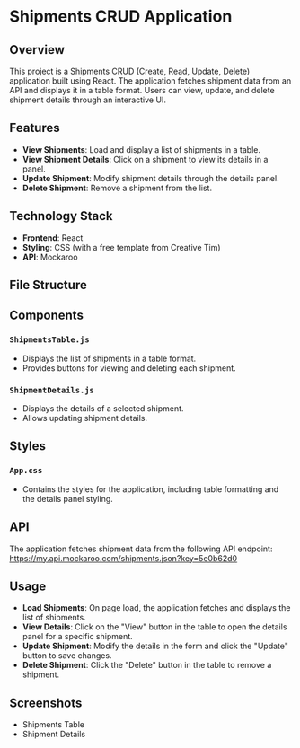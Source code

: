 # Shipments CRUD Application

## Overview

This project is a Shipments CRUD (Create, Read, Update, Delete) application built using React. The application fetches shipment data from an API and displays it in a table format. Users can view, update, and delete shipment details through an interactive UI.

## Features

- **View Shipments**: Load and display a list of shipments in a table.
- **View Shipment Details**: Click on a shipment to view its details in a panel.
- **Update Shipment**: Modify shipment details through the details panel.
- **Delete Shipment**: Remove a shipment from the list.

## Technology Stack

- **Frontend**: React
- **Styling**: CSS (with a free template from Creative Tim)
- **API**: Mockaroo

## File Structure

## Components

### `ShipmentsTable.js`

- Displays the list of shipments in a table format.
- Provides buttons for viewing and deleting each shipment.

### `ShipmentDetails.js`

- Displays the details of a selected shipment.
- Allows updating shipment details.

## Styles

### `App.css`

- Contains the styles for the application, including table formatting and the details panel styling.

## API

The application fetches shipment data from the following API endpoint:
https://my.api.mockaroo.com/shipments.json?key=5e0b62d0

## Usage

- **Load Shipments**: On page load, the application fetches and displays the list of shipments.
- **View Details**: Click on the "View" button in the table to open the details panel for a specific shipment.
- **Update Shipment**: Modify the details in the form and click the "Update" button to save changes.
- **Delete Shipment**: Click the "Delete" button in the table to remove a shipment.

## Screenshots

- Shipments Table
- Shipment Details
